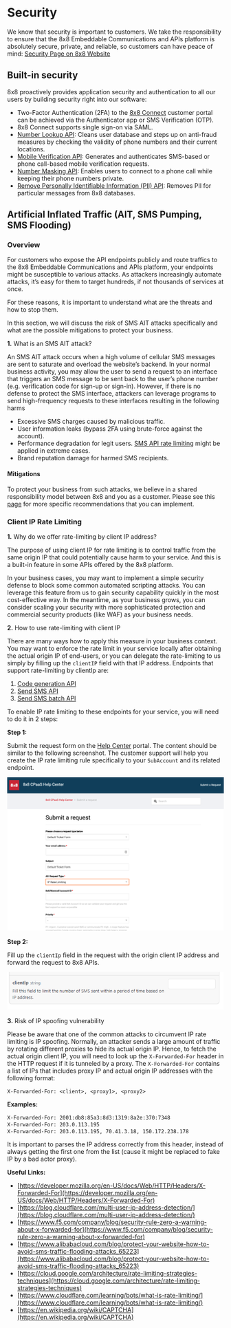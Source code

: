 # Security

We know that security is important to customers. We take the responsibility to ensure that the 8x8 Embeddable Communications and APIs platform is absolutely secure, private, and reliable, so customers can have peace of mind: [Security Page on 8x8 Website](https://www.8x8.com/products/apis/security)

## **Built-in security**

8x8 proactively provides application security and authentication to all our users by building security right into our software:

* Two-Factor Authentication (2FA) to the [8x8 Connect](https://connect.8x8.com/) customer portal can be achieved via the Authenticator app or SMS Verification (OTP).
* 8x8 Connect supports single sign-on via SAML.
* [Number Lookup API](/connect/reference/getting-started-with-number-lookup-api): Cleans user database and steps up on anti-fraud measures by checking the validity of phone numbers and their current locations.
* [Mobile Verification API](/connect/reference/page): Generates and authenticates SMS-based or phone call-based mobile verification requests.
* [Number Masking API](/connect/docs/getting-started-with-number-masking): Enables users to connect to a phone call while keeping their phone numbers private.
* [Remove Personally Identifiable Information (PII) API](/connect/reference/delete-pii): Removes PII for particular messages from 8x8 databases.

## **Artificial Inflated Traffic (AIT, SMS Pumping, SMS Flooding)**

### **Overview**

For customers who expose the API endpoints publicly and route traffics to the 8x8 Embeddable Communications and APIs platform, your endpoints might be susceptible to various attacks. As attackers increasingly automate attacks, it’s easy for them to target hundreds, if not thousands of services at once.  

For these reasons, it is important to understand what are the threats and how to stop them.  

In this section, we will discuss the risk of SMS AIT attacks specifically and what are the possible mitigations to protect your business.  

**1.** What is an SMS AIT attack?  

An SMS AIT attack occurs when a high volume of cellular SMS messages are sent to saturate and overload the website’s backend. In your normal business activity, you may allow the user to send a request to an interface that triggers an SMS message to be sent back to the user’s phone number (e.g. verification code for sign-up or sign-in). However, if there is no defense to protect the SMS interface, attackers can leverage programs to send high-frequency requests to these interfaces resulting in the following harms

* Excessive SMS charges caused by malicious traffic.
* User information leaks (bypass 2FA using brute-force against the account).
* Performance degradation for legit users. [SMS API rate limiting](/connect/docs/api-rate-limiting) might be applied in extreme cases.
* Brand reputation damage for harmed SMS recipients.

#### Mitigations

 To protect your business from such attacks, we believe in a shared responsibility model between 8x8 and you as a customer. Please see this [page](recommendations-to-mitigate-sms-fraud-attacks) for more specific recommendations that you can implement.

### **Client IP Rate Limiting**

**1.** Why do we offer rate-limiting by client IP address?  

The purpose of using client IP for rate limiting is to control traffic from the same origin IP that could potentially cause harm to your service. And this is a built-in feature in some APIs offered by the 8x8 platform.  

In your business cases, you may want to implement a simple security defense to block some common automated scripting attacks. You can leverage this feature from us to gain security capability quickly in the most cost-effective way. In the meantime, as your business grows, you can consider scaling your security with more sophisticated protection and commercial security products (like WAF) as your business needs.  

**2.** How to use rate-limiting with client IP  

There are many ways how to apply this measure in your business context. You may want to enforce the rate limit in your service locally after obtaining the actual origin IP of end-users, or you can delegate the rate-limiting to us simply by filling up the `clientIP` field with that IP address. Endpoints that support rate-limiting by clientIp are:

1. [Code generation API](/connect/reference/verify-request-v2)
2. [Send SMS API](/connect/reference/send-sms)
3. [Send SMS batch API](/connect/reference/send-sms-batch)  

To enable IP rate limiting to these endpoints for your service, you will need to do it in 2 steps:  

**Step 1:**  

Submit the request form on the [Help Center](https://support.wavecell.com/hc/en-us/requests/new?ticket_form_id=900000421766) portal. The content should be similar to the following screenshot. The customer support will help you create the IP rate limiting rule specifically to your `SubAccount` and its related endpoint.  

![IP rate limiting](../images/6127379-IP_rate_limiting.png "IP rate limiting.png")

**Step 2:**  

Fill up the `clientIp` field in the request with the origin client IP address and forward the request to 8x8 APIs.

![clientip](../images/05cddfc-clientip.png "clientip.png")

**3.** Risk of IP spoofing vulnerability  

Please be aware that one of the common attacks to circumvent IP rate limiting is IP spoofing. Normally, an attacker sends a large amount of traffic by rotating different proxies to hide its actual origin IP. Hence, to fetch the actual origin client IP, you will need to look up the `X-Forwarded-For` header in the HTTP request if it is tunneled by a proxy. The `X-Forwarded-For` contains a list of IPs that includes proxy IP and actual origin IP addresses with the following format:

```text
X-Forwarded-For: <client>, <proxy1>, <proxy2>

```

**Examples:**

```text
X-Forwarded-For: 2001:db8:85a3:8d3:1319:8a2e:370:7348
X-Forwarded-For: 203.0.113.195
X-Forwarded-For: 203.0.113.195, 70.41.3.18, 150.172.238.178

```

It is important to parses the IP address correctly from this header, instead of always getting the first one from the list (cause it might be replaced to fake IP by a bad actor proxy).  

**Useful Links:**

* [https://developer.mozilla.org/en-US/docs/Web/HTTP/Headers/X-Forwarded-For](https://developer.mozilla.org/en-US/docs/Web/HTTP/Headers/X-Forwarded-For)
* [https://blog.cloudflare.com/multi-user-ip-address-detection/](https://blog.cloudflare.com/multi-user-ip-address-detection/)
* [https://www.f5.com/company/blog/security-rule-zero-a-warning-about-x-forwarded-for](https://www.f5.com/company/blog/security-rule-zero-a-warning-about-x-forwarded-for)
* [https://www.alibabacloud.com/blog/protect-your-website-how-to-avoid-sms-traffic-flooding-attacks_65223](https://www.alibabacloud.com/blog/protect-your-website-how-to-avoid-sms-traffic-flooding-attacks_65223)
* [https://cloud.google.com/architecture/rate-limiting-strategies-techniques](https://cloud.google.com/architecture/rate-limiting-strategies-techniques)
* [https://www.cloudflare.com/learning/bots/what-is-rate-limiting/](https://www.cloudflare.com/learning/bots/what-is-rate-limiting/)
* [https://en.wikipedia.org/wiki/CAPTCHA](https://en.wikipedia.org/wiki/CAPTCHA)
